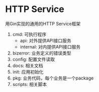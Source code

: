 # HTTP Service
用Gin实现的通用的HTTP Service框架

1. cmd: 可执行程序
    * api: 对外提供API接口服务
    * internal: 对内提供API接口服务
2. bizerror: 业务定义的错误类型
3. config: 配置文件读取
4. docs: 相关文档
5. init: 应用初始化
6. pkg: 业务代码，每个业务是一个package
7. scripts: 相关脚本
